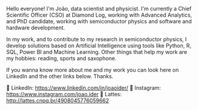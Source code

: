 Hello everyone!
I'm João, data scientist and physicist. I'm currently a Chief Scientific Officer (CSO) at Diamond Log, working with Advanced Analytics, and PhD candidate, working with semiconductor physics and software and hardware development.

In my work, and to contribute to my research in semiconductor physics, I develop solutions based on Artificial Intelligence using tools like Python, R, SQL, Power BI and Machine Learning. Other things that help my work are my hobbies: reading, sports and saxophone.

If you wanna know more about me and my work you can look here on LinkedIn and the other links below. Thanks.

🔗 LinkedIn: https://www.linkedin.com/in/joaoider/
🔗 Instagram: https://www.instagram.com/joao.ider
🔗 Lattes: http://lattes.cnpq.br/4908045776059662
 
<!---
joaoidder/joaoidder is a ✨ special ✨ repository because its `README.md` (this file) appears on your GitHub profile.
You can click the Preview link to take a look at your changes.
--->
